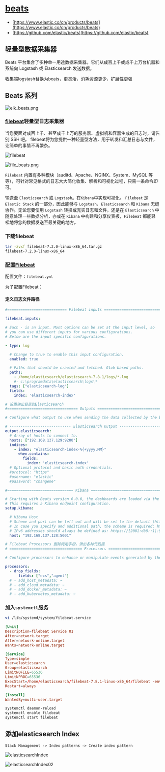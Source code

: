 # [beats](https://www.elastic.co/cn/products/beats)

- [https://www.elastic.co/cn/products/beats](https://www.elastic.co/cn/products/beats)
- [https://github.com/elastic/beats](https://github.com/elastic/beats)

## 轻量型数据采集器

Beats 平台集合了多种单一用途数据采集器。它们从成百上千或成千上万台机器和系统向 Logstash 或 Elasticsearch 发送数据。

收集端logstash替换为beats，更灵活，消耗资源更少，扩展性更强

## Beats 系列

![elk_beats.png](./img/elk_beats.png)

### [filebeat](https://www.elastic.co/cn/products/beats/filebeat)轻量型日志采集器

当您要面对成百上千、甚至成千上万的服务器、虚拟机和容器生成的日志时，请告别 SSH 吧。 filebeat将为您提供一种轻量型方法，用于转发和汇总日志与文件，让简单的事情不再繁杂。

![filebeat](./img/icon-filebeat-bb.svg)

![file_beats.png](./img/file_beats.png)

`Filebeat` 内置有多种模块（auditd、Apache、NGINX、System、MySQL 等等），可针对常见格式的日志大大简化收集、解析和可视化过程，只需一条命令即可。

输送至 `Elasticsearch` 或 `Logstash`。在`Kibana`中实现可视化。
`Filebeat` 是 `Elastic Stack` 的一部分，因此能够与 `Logstash`、`Elasticsearch` 和 `Kibana` 无缝协作。无论您要使用 `Logstash` 转换或充实日志和文件，还是在 `Elasticsearch` 中随意处理一些数据分析，亦或在 `Kibana` 中构建和分享仪表板，`Filebeat` 都能轻松地将您的数据发送至最关键的地方。

### 下载filebeat

```bash
tar -zvxf filebeat-7.2.0-linux-x86_64.tar.gz
filebeat-7.2.0-linux-x86_64
```

### [配置Filebeat](https://www.elastic.co/guide/en/beats/filebeat/current/filebeat-configuration.html)

配置文件：`filebeat.yml`

为了配置Filebeat：

#### 定义日志文件路径

```yaml
#=========================== Filebeat inputs =============================

filebeat.inputs:

# Each - is an input. Most options can be set at the input level, so
# you can use different inputs for various configurations.
# Below are the input specific configurations.

- type: log

  # Change to true to enable this input configuration.
  enabled: true

  # Paths that should be crawled and fetched. Glob based paths.
  paths:
    - /home/elasticsearch/elasticsearch-7.8.1/logs/*.log
    #- c:\programdata\elasticsearch\logs\*
  tags: ["elasticsearch-log"]
  fields:
    index: 'elasticsearch-index'

# 设置输出目录到Elasticsearch
#================================ Outputs =====================================

# Configure what output to use when sending the data collected by the beat.

# ---------------------------- Elasticsearch Output ----------------------------
output.elasticsearch:
  # Array of hosts to connect to.
  hosts: ["192.168.137.129:9200"]
  indices:
    - index: "elasticsearch-index-%{+yyyy.MM}"
      when.contains:
        fields:
          index: 'elasticsearch-index'
  # Optional protocol and basic auth credentials.
  #protocol: "https"
  #username: "elastic"
  #password: "changeme"

#============================== Kibana =====================================

# Starting with Beats version 6.0.0, the dashboards are loaded via the Kibana API.
# This requires a Kibana endpoint configuration.
setup.kibana:

  # Kibana Host
  # Scheme and port can be left out and will be set to the default (http and 5601)
  # In case you specify and additional path, the scheme is required: http://localhost:5601/path
  # IPv6 addresses should always be defined as: https://[2001:db8::1]:5601
  host: "192.168.137.128:5601"

# Filebeat Processors 删除特定字段，添加各种元数据
# ================================= Processors =================================

# Configure processors to enhance or manipulate events generated by the beat.

processors:
  - drop_fields:
      fields: ["ecs","agent"]
  # - add_host_metadata: ~
  # - add_cloud_metadata: ~
  # - add_docker_metadata: ~
  # - add_kubernetes_metadata: ~

```

### 加入`systemctl`服务

```bash
vi /lib/systemd/system/filebeat.service
```

```conf
[Unit]
Description=filebeat Service 01
After=network.target
After=network-online.target
Wants=network-online.target

[Service]
Type=simple
User=elasticsearch
Group=elasticsearch
LimitNOFILE=65536
LimitNPROC=65536
ExecStart=/home/elasticsearch/filebeat-7.8.1-linux-x86_64/filebeat -environment systemd -c /home/elasticsearch/filebeat-7.8.1-linux-x86_64/filebeat.yml
Restart=always

[Install]
WantedBy=multi-user.target
```

```bash
systemctl daemon-reload
systemctl enable filebeat
systemctl start filebeat
```

## 添加elasticsearch Index

`Stack Management -> Index patterns -> Create index pattern`

![elasticsearchIndex](./img/elasticsearchIndex.png)

![elasticsearchIndex02](./img/elasticsearchIndex02.png)

